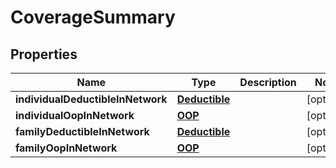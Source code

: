 
# CoverageSummary

## Properties
Name | Type | Description | Notes
------------ | ------------- | ------------- | -------------
**individualDeductibleInNetwork** | [**Deductible**](Deductible.md) |  |  [optional]
**individualOopInNetwork** | [**OOP**](OOP.md) |  |  [optional]
**familyDeductibleInNetwork** | [**Deductible**](Deductible.md) |  |  [optional]
**familyOopInNetwork** | [**OOP**](OOP.md) |  |  [optional]



